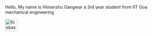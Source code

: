 Hello, My name is Himanshu Gangwar a 3rd year student from IIT Goa  mechanical engineering



 <img src="https://drive.google.com/file/d/1xkhW47U0ppAbDxcRv73HTh_7av9MbSqm/view?usp=sharing" alt="firebase" width="40" height="40"/>
